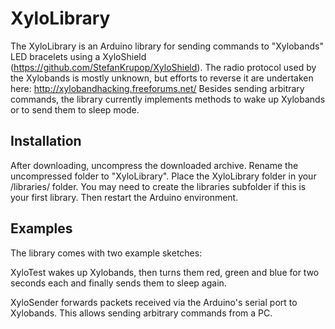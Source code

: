 XyloLibrary
===========

The XyloLibrary is an Arduino library for sending commands to "Xylobands" LED bracelets using a XyloShield (https://github.com/StefanKrupop/XyloShield).
The radio protocol used by the Xylobands is mostly unknown, but efforts to reverse it are undertaken here: http://xylobandhacking.freeforums.net/
Besides sending arbitrary commands, the library currently implements methods to wake up Xylobands or to send them to sleep mode.

Installation
------------

After downloading, uncompress the downloaded archive. Rename the uncompressed folder to "XyloLibrary". Place the XyloLibrary folder in your <arduinosketchfolder>/libraries/ folder. You may need to create the libraries subfolder if this is your first library. Then restart the Arduino environment.

Examples
--------

The library comes with two example sketches:

XyloTest wakes up Xylobands, then turns them red, green and blue for two seconds each and finally sends them to sleep again.

XyloSender forwards packets received via the Arduino's serial port to Xylobands. This allows sending arbitrary commands from a PC.